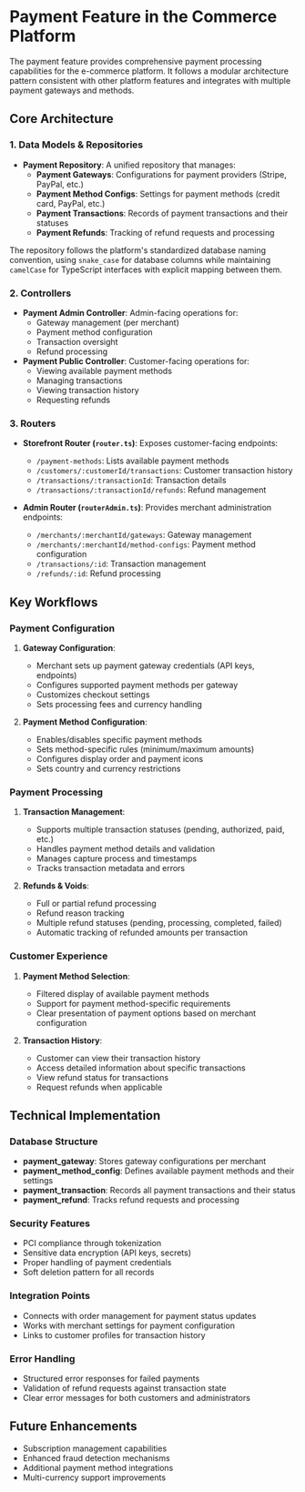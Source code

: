 # Payment Feature in the Commerce Platform

The payment feature provides comprehensive payment processing capabilities for the e-commerce platform. It follows a modular architecture pattern consistent with other platform features and integrates with multiple payment gateways and methods.

## Core Architecture

### 1. Data Models & Repositories
- **Payment Repository**: A unified repository that manages:
  - **Payment Gateways**: Configurations for payment providers (Stripe, PayPal, etc.)
  - **Payment Method Configs**: Settings for payment methods (credit card, PayPal, etc.)
  - **Payment Transactions**: Records of payment transactions and their statuses
  - **Payment Refunds**: Tracking of refund requests and processing

The repository follows the platform's standardized database naming convention, using `snake_case` for database columns while maintaining `camelCase` for TypeScript interfaces with explicit mapping between them.

### 2. Controllers
- **Payment Admin Controller**: Admin-facing operations for:
  - Gateway management (per merchant)
  - Payment method configuration
  - Transaction oversight
  - Refund processing
- **Payment Public Controller**: Customer-facing operations for:
  - Viewing available payment methods
  - Managing transactions
  - Viewing transaction history
  - Requesting refunds

### 3. Routers
- **Storefront Router (`router.ts`)**: Exposes customer-facing endpoints:
  - `/payment-methods`: Lists available payment methods
  - `/customers/:customerId/transactions`: Customer transaction history
  - `/transactions/:transactionId`: Transaction details
  - `/transactions/:transactionId/refunds`: Refund management
  
- **Admin Router (`routerAdmin.ts`)**: Provides merchant administration endpoints:
  - `/merchants/:merchantId/gateways`: Gateway management
  - `/merchants/:merchantId/method-configs`: Payment method configuration
  - `/transactions/:id`: Transaction management
  - `/refunds/:id`: Refund processing

## Key Workflows

### Payment Configuration
1. **Gateway Configuration**:
   - Merchant sets up payment gateway credentials (API keys, endpoints)
   - Configures supported payment methods per gateway
   - Customizes checkout settings
   - Sets processing fees and currency handling

2. **Payment Method Configuration**:
   - Enables/disables specific payment methods
   - Sets method-specific rules (minimum/maximum amounts)
   - Configures display order and payment icons
   - Sets country and currency restrictions

### Payment Processing
1. **Transaction Management**:
   - Supports multiple transaction statuses (pending, authorized, paid, etc.)
   - Handles payment method details and validation
   - Manages capture process and timestamps
   - Tracks transaction metadata and errors

2. **Refunds & Voids**:
   - Full or partial refund processing
   - Refund reason tracking
   - Multiple refund statuses (pending, processing, completed, failed)
   - Automatic tracking of refunded amounts per transaction

### Customer Experience
1. **Payment Method Selection**:
   - Filtered display of available payment methods
   - Support for payment method-specific requirements
   - Clear presentation of payment options based on merchant configuration

2. **Transaction History**:
   - Customer can view their transaction history
   - Access detailed information about specific transactions
   - View refund status for transactions
   - Request refunds when applicable

## Technical Implementation

### Database Structure
- **payment_gateway**: Stores gateway configurations per merchant
- **payment_method_config**: Defines available payment methods and their settings
- **payment_transaction**: Records all payment transactions and their status
- **payment_refund**: Tracks refund requests and processing

### Security Features
- PCI compliance through tokenization
- Sensitive data encryption (API keys, secrets)
- Proper handling of payment credentials
- Soft deletion pattern for all records

### Integration Points
- Connects with order management for payment status updates
- Works with merchant settings for payment configuration
- Links to customer profiles for transaction history

### Error Handling
- Structured error responses for failed payments
- Validation of refund requests against transaction state
- Clear error messages for both customers and administrators

## Future Enhancements
- Subscription management capabilities
- Enhanced fraud detection mechanisms
- Additional payment method integrations
- Multi-currency support improvements